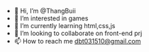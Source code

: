 - 👋 Hi, I’m @ThangBuii
- 👀 I’m interested in games
- 🌱 I’m currently learning html,css,js
- 💞️ I’m looking to collaborate on front-end prj
- 📫 How to reach me dbt031510@gmail.com

<!---
ThangBuii/ThangBuii is a ✨ special ✨ repository because its `README.md` (this file) appears on your GitHub profile.
You can click the Preview link to take a look at your changes.
--->
